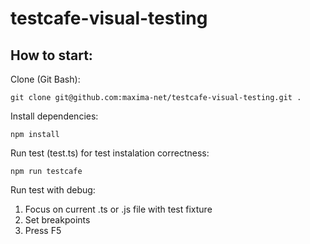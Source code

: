 # testcafe-visual-testing

How to start:
------------
Clone (Git Bash): 
```
git clone git@github.com:maxima-net/testcafe-visual-testing.git .
```
Install dependencies:  
```
npm install
```
Run test (test.ts) for test instalation correctness: 
```
npm run testcafe
```

Run test with debug:
1. Focus on current .ts or .js file with test fixture
2. Set breakpoints
3. Press F5
